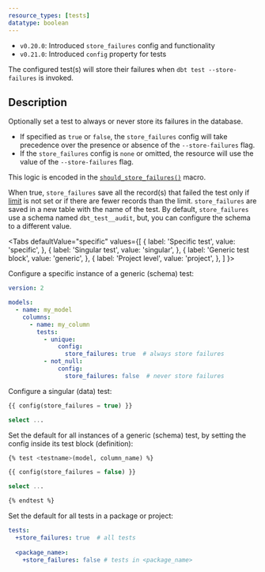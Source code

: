 ```yaml
---
resource_types: [tests]
datatype: boolean
---
```


<Changelog>

* `v0.20.0`: Introduced `store_failures` config and functionality
* `v0.21.0`: Introduced `config` property for tests

</Changelog>

The configured test(s) will store their failures when `dbt test --store-failures` is invoked.

## Description
Optionally set a test to always or never store its failures in the database.
- If specified as `true` or `false`, the
`store_failures` config will take precedence over the presence or absence of the `--store-failures` flag.
- If the `store_failures` config is `none` or omitted, the resource will use the value of the `--store-failures` flag.

This logic is encoded in the [`should_store_failures()`](https://github.com/dbt-labs/dbt-core/blob/98c015b7754779793e44e056905614296c6e4527/core/dbt/include/global_project/macros/materializations/helpers.sql#L77) macro.

When true, `store_failures` save all the record(s) that failed the test only if [limit](/reference/resource-configs/limit) is not set or if there are fewer records than the limit. `store_failures` are saved in a new table with the name of the test. By default, `store_failures` use a schema named `dbt_test__audit`, but, you can configure the schema to a different value. 


<Tabs
  defaultValue="specific"
  values={[
    { label: 'Specific test', value: 'specific', },
    { label: 'Singular test', value: 'singular', },
    { label: 'Generic test block', value: 'generic', },
    { label: 'Project level', value: 'project', },
  ]
}>

<TabItem value="specific">

Configure a specific instance of a generic (schema) test:

<File name='models/<filename>.yml'>

```yaml
version: 2

models:
  - name: my_model
    columns:
      - name: my_column
        tests:
          - unique:
              config:
                store_failures: true  # always store failures
          - not_null:
              config:
                store_failures: false  # never store failures
```

</File>

</TabItem>

<TabItem value="singular">

Configure a singular (data) test:

<File name='tests/<filename>.sql'>

```sql
{{ config(store_failures = true) }}

select ...
```

</File>

</TabItem>

<TabItem value="generic">

Set the default for all instances of a generic (schema) test, by setting the config inside its test block (definition):

<File name='macros/<filename>.sql'>

```sql
{% test <testname>(model, column_name) %}

{{ config(store_failures = false) }}

select ...

{% endtest %}
```

</File>

</TabItem>

<TabItem value="project">

Set the default for all tests in a package or project:

<File name='dbt_project.yml'>

```yaml
tests:
  +store_failures: true  # all tests
  
  <package_name>:
    +store_failures: false # tests in <package_name>
```

</File>

</TabItem>

</Tabs>
